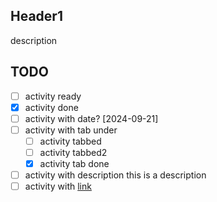 ## Header1
description

## TODO
- [ ] activity ready
- [x] activity done
- [ ] activity with date? [2024-09-21]
- [ ] activity with tab under
	- [ ] activity tabbed
	- [ ] activity tabbed2
	- [x] activity tab done
- [ ] activity with description
	this is a description
- [ ] activity with [link](google.com)
